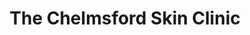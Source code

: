 ---
title: "The Chelmsford Skin Clinic"
url: /chelmsford/the-chelmsford-skin-clinic/
shop: Kosmetik
---